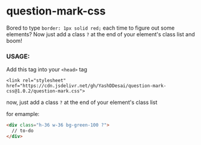 # question-mark-css
Bored to type `border: 1px solid red;` each time to figure out some elements? Now just add a class `?` at the end of your element's class list and boom!


### USAGE:  

Add this tag into your `<head>` tag

`<link rel="stylesheet" href="https://cdn.jsdelivr.net/gh/YashDDesai/question-mark-css@1.0.2/question-mark.css">`

now,
just add a class `?` at the end of your element's class list

for emample: 
```html
<div class="h-36 w-36 bg-green-100 ?">
  // to-do
</div>
```
